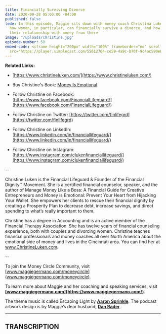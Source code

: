 ```yaml
---
title: Financially Surviving Divorce
date: 2020-09-28 05:00:00 -04:00
published: false
lede: In this episode, Maggie sits down with money coach Christina Luken to discuss
  how women, in particular, can financially survive a divorce, and how they can improve
  their relationship with money from there
image: "/uploads/christine.jpg"
episode-number: 58
embed-code: <iframe height="200px" width="100%" frameborder="no" scrolling="no" seamless
  src="https://player.simplecast.com/55612764-ce59-4a9c-b70f-9c4ac590e8f9?dark=false"></iframe>
---
```


**Related Links:**

* [https://www.christineluken.com/](https://www.christineluken.com/)

* Buy Christine's Book: [Money Is Emotional](https://www.christineluken.com/books/money-is-emotional-book/)

* Follow Christine on Facebook: [https://www.facebook.com/FinancialLifeguard/](https://www.facebook.com/FinancialLifeguard/)

* Follow Christine on Twitter: [https://twitter.com/finlifegrd](https://twitter.com/finlifegrd)

* Follow Christine on LinkedIn: [https://www.linkedin.com/in/financiallifeguard/](https://www.linkedin.com/in/financiallifeguard/)

* Follow Christine on Instagram: [https://www.instagram.com/clukenfinanciallifeguard/](https://www.instagram.com/clukenfinanciallifeguard/)

--

Christine Luken is the Financial Lifeguard & Founder of the Financial Dignity™ Movement. She is a certified financial counselor, speaker, and the author of Manage Money Like a Boss: A Financial Guide for Creative Entrepreneurs and Money is Emotional: Prevent Your Heart from Hijacking Your Wallet. She empowers her clients to rescue their financial dignity by creating a Prosperity Plan to decrease debt, increase savings, and direct spending to what’s really important to them.

Christine has a degree in Accounting and is an active member of the Financial Therapy Association. She has twelve years of financial counseling experience, both with couples and divorcing women. Christine teaches financial professionals and money coaches all over North America about the emotional side of money and lives in the Cincinnati area. You can find her at www.ChristineLuken.com.

--

To join the Money Circle Community, visit [www.maggiegermano.com/moneycircle](www.maggiegermano.com/moneycircle).

To learn more about Maggie and her coaching and speaking services, visit **[www.maggiegermano.com](https://www.maggiegermano.com/)**.

The theme music is called Escaping Light by **[Aaron Sprinkle](http://aaronsprinklemusic.com/)**. The podcast artwork design is by Maggie’s dear husband, **[Dan Rader](https://danrdesign.com/)**.

---

## TRANSCRIPTION